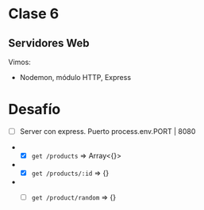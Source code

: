 # Clase 6

## Servidores Web

Vimos:
- Nodemon, módulo HTTP, Express

# Desafío

- [ ] Server con express. Puerto process.env.PORT | 8080
- - [x] `get /products` => Array<{}>
- - [x] `get /products/:id` => {}
- - [ ] `get /product/random` => {}

